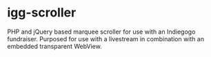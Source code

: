igg-scroller
============

PHP and jQuery based marquee scroller for use with an Indiegogo fundraiser. Purposed for use with a livestream in combination with an embedded transparent WebView.
